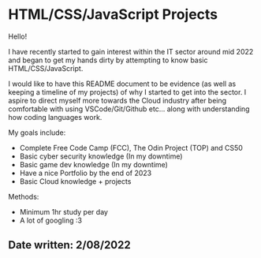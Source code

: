 # HTML/CSS/JavaScript Projects
Hello!

I have recently started to gain interest within the IT sector around mid 2022 and began to get my hands dirty by attempting to know basic HTML/CSS/JavaScript.

I would like to have this README document to be evidence (as well as keeping a timeline of my projects) of why I started to get into the sector. I aspire to direct myself more towards the Cloud industry after being comfortable with using VSCode/Git/Github etc... along with understanding how coding languages work.

My goals include:

+ Complete Free Code Camp (FCC), The Odin Project (TOP) and CS50
+ Basic cyber security knowledge (In my downtime)
+ Basic game dev knowledge (In my downtime)
+ Have a nice Portfolio by the end of 2023
+ Basic Cloud knowledge + projects

Methods:
+ Minimum 1hr study per day
+ A lot of googling :3


Date written: 2/08/2022
-----------------------------------------------------------------



